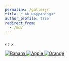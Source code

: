```yaml
---
permalink: /gallery/
title: "Lab Happenings"
author_profile: true
redirect_from: 
  - /md/
---
```


<link rel="stylesheet" href="css/blueimp-gallery.min.css">

<!-- The Gallery as lightbox dialog, should be a child element of the document body -->
<div id="blueimp-gallery" class="blueimp-gallery">
    <div class="slides"></div>
    <h3 class="title"></h3>
    <a class="prev">‹</a>
    <a class="next">›</a>
    <a class="close">×</a>
    <a class="play-pause"></a>
    <ol class="indicator"></ol>
</div>

<div id="links">
    <a href="/images/3953273590_704e3899d5_m.jpg" title="Banana">
        <img src="/images/3953273590_704e3899d5_m.jpg" alt="Banana">
    </a>
    <a href="/images/3953273590_704e3899d5_m.jpg" title="Apple">
        <img src="/images/3953273590_704e3899d5_m.jpg" alt="Apple">
    </a>
    <a href="/images/3953273590_704e3899d5_m.jpg" title="Orange">
        <img src="/images/3953273590_704e3899d5_m.jpg" alt="Orange">
    </a>
</div>

<script src="js/blueimp-gallery.min.js"></script>
